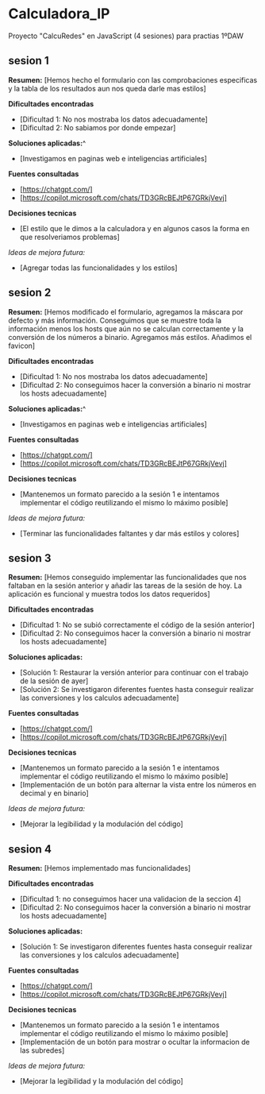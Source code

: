 # Calculadora_IP
Proyecto "CalcuRedes" en JavaScript (4 sesiones) para practias 1ºDAW

## sesion 1

**Resumen:**
[Hemos hecho el formulario con las comprobaciones especificas y la tabla de los resultados aun nos queda darle mas estilos]

**Dificultades encontradas**
- [Dificultad 1: No nos mostraba los datos adecuadamente]
- [Dificultad 2: No sabiamos por donde empezar]

**Soluciones aplicadas:**^
- [Investigamos en paginas web e inteligencias artificiales]

**Fuentes consultadas**
- [https://chatgpt.com/]
- [https://copilot.microsoft.com/chats/TD3GRcBEJtP67GRkjVevj]
 
 **Decisiones tecnicas**
 - [El estilo que le dimos a la calculadora y en algunos casos la forma en que resolveriamos problemas]


 *Ideas de mejora futura:*
 - [Agregar todas las funcionalidades y los estilos]


 ## sesion 2

**Resumen:**
[Hemos modificado el formulario, agregamos la máscara por defecto y más información. Conseguimos que se muestre toda la información menos los hosts que aún no se calculan correctamente y la conversión de los números a binario. Agregamos más estilos. Añadimos el favicon]

**Dificultades encontradas**
- [Dificultad 1: No nos mostraba los datos adecuadamente]
- [Dificultad 2: No conseguimos hacer la conversión a binario ni mostrar los hosts adecuadamente]

**Soluciones aplicadas:**^
- [Investigamos en paginas web e inteligencias artificiales]

**Fuentes consultadas**
- [https://chatgpt.com/]
- [https://copilot.microsoft.com/chats/TD3GRcBEJtP67GRkjVevj]
 
 **Decisiones tecnicas**
 - [Mantenemos un formato parecido a la sesión 1 e intentamos implementar el código reutilizando el mismo lo máximo posible]

 *Ideas de mejora futura:*
 - [Terminar las funcionalidades faltantes y dar más estilos y colores]

  ## sesion 3

  **Resumen:**
[Hemos conseguido implementar las funcionalidades que nos faltaban en la sesión anterior y añadir las tareas de la sesión de hoy. La aplicación es funcional y muestra todos los datos requeridos]

**Dificultades encontradas**
- [Dificultad 1: No se subió correctamente el código de la sesión anterior]
- [Dificultad 2: No conseguimos hacer la conversión a binario ni mostrar los hosts adecuadamente]

**Soluciones aplicadas:**
- [Solución 1: Restaurar la versión anterior para continuar con el trabajo de la sesión de ayer]
- [Solución 2: Se investigaron diferentes fuentes hasta conseguir realizar las conversiones y los calculos adecuadamente]

**Fuentes consultadas**
- [https://chatgpt.com/]
- [https://copilot.microsoft.com/chats/TD3GRcBEJtP67GRkjVevj]
 
 **Decisiones tecnicas**
 - [Mantenemos un formato parecido a la sesión 1 e intentamos implementar el código reutilizando el mismo lo máximo posible]
 - [Implementación de un botón para alternar la vista entre los números en decimal y en binario]

 *Ideas de mejora futura:*
 - [Mejorar la legibilidad y la modulación del código]

  ## sesion 4

  **Resumen:**
[Hemos implementado mas funcionalidades]

**Dificultades encontradas**
- [Dificultad 1: no conseguimos hacer una validacion de la seccion 4]
- [Dificultad 2: No conseguimos hacer la conversión a binario ni mostrar los hosts adecuadamente]

**Soluciones aplicadas:**
- [Solución 1: Se investigaron diferentes fuentes hasta conseguir realizar las conversiones y los calculos adecuadamente]

**Fuentes consultadas**
- [https://chatgpt.com/]
- [https://copilot.microsoft.com/chats/TD3GRcBEJtP67GRkjVevj]
 
 **Decisiones tecnicas**
 - [Mantenemos un formato parecido a la sesión 1 e intentamos implementar el código reutilizando el mismo lo máximo posible]
 - [Implementación de un botón para mostrar o ocultar la informacion de las subredes]

 *Ideas de mejora futura:*
 - [Mejorar la legibilidad y la modulación del código]